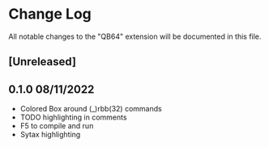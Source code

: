 # Change Log

All notable changes to the "QB64" extension will be documented in this file.

## [Unreleased]

## 0.1.0 08/11/2022
  - Colored Box around (_)rbb(32) commands
  - TODO highlighting in comments
  - F5 to compile and run
  - Sytax highlighting